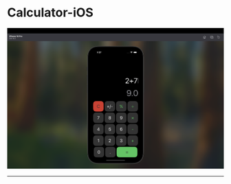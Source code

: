 # Calculator-iOS

![GitHub Cards Preview](https://github.com/pshptr/Calculator-iOS/blob/main/Calculator-iOS/Assets.xcassets/interface.png)

---


